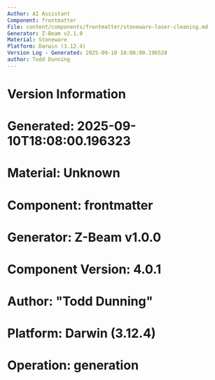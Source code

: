 ```yaml
---
Author: AI Assistant
Component: frontmatter
File: content/components/frontmatter/stoneware-laser-cleaning.md
Generator: Z-Beam v2.1.0
Material: Stoneware
Platform: Darwin (3.12.4)
Version Log - Generated: 2025-09-10 18:08:00.196528
author: Todd Dunning
---
```


# Version Information
# Generated: 2025-09-10T18:08:00.196323
# Material: Unknown
# Component: frontmatter
# Generator: Z-Beam v1.0.0
# Component Version: 4.0.1
# Author: "Todd Dunning"
# Platform: Darwin (3.12.4)
# Operation: generation
